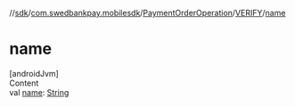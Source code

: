 //[sdk](../../../../index.md)/[com.swedbankpay.mobilesdk](../../index.md)/[PaymentOrderOperation](../index.md)/[VERIFY](index.md)/[name](name.md)



# name  
[androidJvm]  
Content  
val [name](name.md): [String](https://kotlinlang.org/api/latest/jvm/stdlib/kotlin/-string/index.html)  



